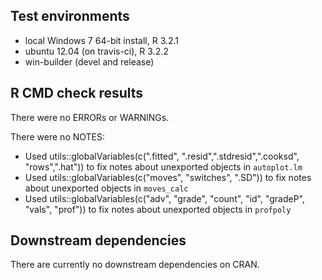## Test environments
* local Windows 7 64-bit install, R 3.2.1
* ubuntu 12.04 (on travis-ci), R 3.2.2
* win-builder (devel and release)

## R CMD check results
There were no ERRORs or WARNINGs. 

There were no NOTES:
* Used utils::globalVariables(c(".fitted", ".resid",".stdresid",".cooksd", "rows",".hat"))
to fix notes about unexported objects in `autoplot.lm`
* Used utils::globalVariables(c("moves", "switches", ".SD")) to fix notes about 
unexported objects in `moves_calc`
* Used utils::globalVariables(c("adv", "grade", "count", "id", "gradeP", "vals", "prof")) to fix notes about 
unexported objects in `profpoly`

## Downstream dependencies
There are currently no downstream dependencies on CRAN.